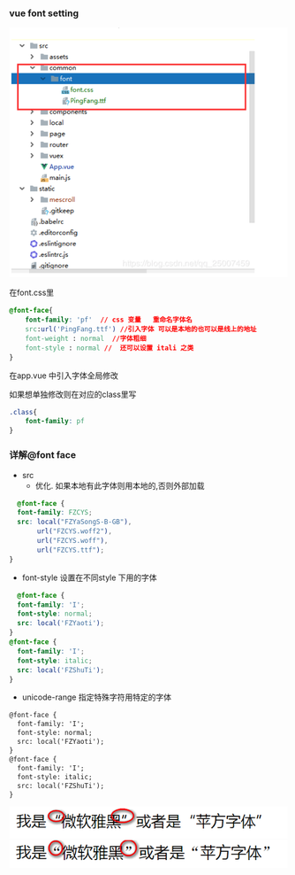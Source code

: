 ### vue  font setting
![](2020-04-22-17-57-05.png)

在font.css里
```css
@font-face{
    font-family: 'pf'  // css 变量   重命名字体名
    src:url('PingFang.ttf') //引入字体 可以是本地的也可以是线上的地址
    font-weight : normal  //字体粗细
    font-style : normal //  还可以设置 itali 之类
}
```

在app.vue 中引入字体全局修改

如果想单独修改则在对应的class里写
```css
.class{
    font-family: pf
}
```


### 详解@font face

- src 
  - 优化. 如果本地有此字体则用本地的,否则外部加载
```css
  @font-face {
  font-family: FZCYS;
  src: local("FZYaSongS-B-GB"), 
       url("FZCYS.woff2"),  
       url("FZCYS.woff"),
       url("FZCYS.ttf");
}
```
  - font-style  设置在不同style 下用的字体
```css
  @font-face {
  font-family: 'I';
  font-style: normal;
  src: local('FZYaoti');
}
@font-face {
  font-family: 'I';
  font-style: italic;
  src: local('FZShuTi');
}
 ```
  - unicode-range 指定特殊字符用特定的字体

```
@font-face {
  font-family: 'I';
  font-style: normal;
  src: local('FZYaoti');
}
@font-face {
  font-family: 'I';
  font-style: italic;
  src: local('FZShuTi');
}
```
![](2020-04-22-18-10-16.png)
![](2020-04-22-18-10-27.png)
